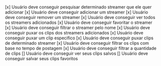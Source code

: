 [x] Usuário deve conseguir pesquisar determinado streamer que ele quer adicionar
[x] Usuário deve conseguir adicionar um streamer
[x] Usuário deve conseguir remover um streamer
[x] Usuário deve conseguir ver todos os streamers adicionados
[x] Usuário deve conseguir favoritar o streamer
[x] Usuário deve conseguir filtrar o streamer pelo nome
[x] Usuário deve conseguir puxar os clips dos streamers adicionados
[x] Usuário deve conseguir puxar um clip especifico
[x] Usuário deve conseguir puxar clips de determinado streamer
[x] Usuário deve conseguir filtrar os clips com base no tempo de postagem
[x] Usuário deve conseguir filtrar a quantidade de clips
[] Usuário deve conseguir ver seus clips salvos
[] Usuário deve conseguir salvar seus clips favoritos
